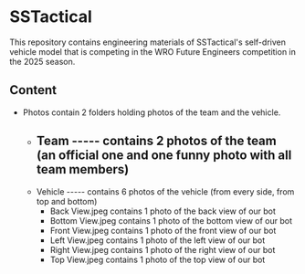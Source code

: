 # SSTactical

This repository contains engineering materials of SSTactical's self-driven vehicle model that is competing in the WRO Future Engineers competition in the 2025 season.
## Content
* Photos contain 2 folders holding photos of the team and the vehicle.
   * Team ----- contains 2 photos of the team (an official one and one funny photo with all team members)
      - 
   * Vehicle ----- contains 6 photos of the vehicle (from every side, from top and bottom)
      - Back View.jpeg contains 1 photo of the back view of our bot
      - Bottom View.jpeg contains 1 photo of the bottom view of our bot
      - Front View.jpeg contains 1 photo of the front view of our bot
      - Left View.jpeg contains 1 photo of the left view of our bot
      - Right View.jpeg contains 1 photo of the right view of our bot
      - Top View.jpeg contains 1 photo of the top view of our bot
